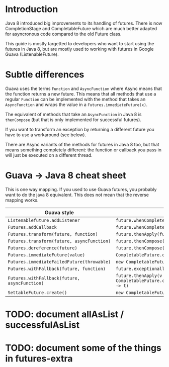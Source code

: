 # Introduction

Java 8 introduced big improvements to its handling of futures.
There is now CompletionStage and CompletableFuture which are much better
adapted for asyncronous code compared to the old Future class.

This guide is mostly targetted to developers who want to start using the futures
in Java 8, but are mostly used to working with
futures in Google Guava (ListenableFuture).

# Subtle differences

Guava uses the terms `Function` and `AsyncFunction` where Async means that the
function returns a new future. This means that all methods that use a regular
`Function` can be implemented with the method that takes an `AsyncFunction` and
wraps the value in a `Futures.immediateFuture(x)`.

The equivalent of methods that take an `AsyncFunction` in Java 8 is
`thenCompose` (but that is only implemented for successful futures).

If you want to transform an exception by returning a different future you
have to use a workaround (see below).

There are Async variants of the methods for futures in Java 8 too, but
that means something completely different: the function or callback you pass in
will just be executed on a different thread.

# Guava -> Java 8 cheat sheet

This is one way mapping. If you used to use Guava futures, you probably want to
do the java 8 equivalent. This does not mean that the reverse mapping works.

| Guava style | Java 8 style |
|---|---|
| `Listenablefuture.addListener` | `future.whenComplete` |
| `Futures.addCallback` | `future.whenComplete` |
| `Futures.transform(future, function)` | `future.thenApply(function)`  |
| `Futures.transform(future, asyncFunction)` | `future.thenCompose(function)`  |
| `Futures.dereference(future)` | `future.thenCompose(t -> t)`  |
| `Futures.immediateFuture(value)` | `CompletableFuture.completedFuture(value)`  |
| `Futures.immediateFailedFuture(throwable)` | `new CompletableFuture().completeExceptionally(throwable)`  |
| `Futures.withFallback(future, function)` | `future.exceptionally(function)`  |
| `Futures.withFallback(future, asyncFunction)` | `future.thenApply(v -> CompletableFuture.completedFuture(v)).exceptionally(asyncFunction).thenCompose(t -> t)`  |
| `SettableFuture.create()` | `new CompletableFuture()`  |

# TODO: document allAsList / successfulAsList
# TODO: document some of the things in futures-extra
